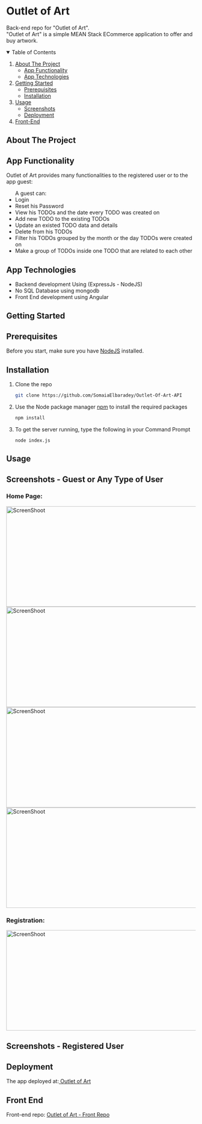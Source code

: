 # Outlet of Art
Back-end repo for "Outlet of Art".<br>
"Outlet of Art" is a simple MEAN Stack ECommerce application to offer and buy artwork.

<details open="open">
  <summary>Table of Contents</summary>
  <ol>
    <li>
      <a href="#about-the-project">About The Project</a>
      <ul>
        <li><a href="#app-functionality">App Functionality</a></li>
        <li><a href="#app-technologies">App Technologies</a></li>
      </ul>
    </li>
    <li>
      <a href="#getting-started">Getting Started</a>
      <ul>
        <li><a href="#prerequisites">Prerequisites</a></li>
        <li><a href="#installation">Installation</a></li>
      </ul>
    </li>
    <li><a href="#usage">Usage</a>
    <ul>
        <li><a href="#screenshots">Screenshots</a></li>
        <li><a href="#deployment">Deployment</a></li>
      </ul></li>
    <li><a href="#front-end">Front-End </a></li>
  </ol>
</details>

## About The Project

## App Functionality
Outlet of Art provides many functionalities to the registered user or to the app guest:
<ul>
  A guest can:
    <li>Login</li>
    <li>Reset his Password</li>
    <li> View his TODOs and the date every TODO was created on </li>
    <li> Add new TODO to the existing TODOs  </li>
    <li> Update an existed TODO data and details </li>
    <li> Delete from his TODOs </li>
    <li> Filter his TODOs grouped by the month or the day TODOs were created on </li>
    <li> Make a group of TODOs inside one TODO that are related to each other </li>
 </ul>

## App Technologies
<ul>
<li> Backend development Using (ExpressJs - NodeJS)</li>
<li> No SQL Database using mongodb</li>
<li> Front End development using Angular</li>
</ul>

## Getting Started

## Prerequisites
Before you start, make sure you have <a href="https://nodejs.org/en/download/">NodeJS</a> installed.

## Installation
1. Clone the repo
   ```sh
   git clone https://github.com/SomaiaElbaradey/Outlet-Of-Art-API
   ```
2. Use the Node package manager <a href="https://www.npmjs.com/">npm</a> to install the required packages
   ```sh
   npm install
   ```
3. To get the server running, type the following in your Command Prompt
   ```JS
   node index.js
   ```
   
## Usage

## Screenshots - Guest or Any Type of User 
### Home Page:
<img src="https://i.ibb.co/MMqVk88/12.jpg" width="543" height="267" alt="ScreenShoot">
<img src="https://i.ibb.co/JCtdYVF/13.jpg" width="543" height="267" alt="ScreenShoot">
<img src="https://i.ibb.co/4TgSsQk/6.jpg" width="543" height="267" alt="ScreenShoot">
<img src="https://i.ibb.co/GsDf2s7/2.jpg" width="543" height="267" alt="ScreenShoot">

### Registration:
<img src="https://i.ibb.co/2hrHkCy/1.jpg" width="543" height="267" alt="ScreenShoot">

## Screenshots - Registered User


## Deployment
The app deployed at:<a href="https://outlet-of-art.herokuapp.com/"> Outlet of Art </a>

## Front End 
Front-end repo: <a href="https://github.com/SomaiaElbaradey/Outlet-Of-Art">Outlet of Art - Front Repo</a> 

